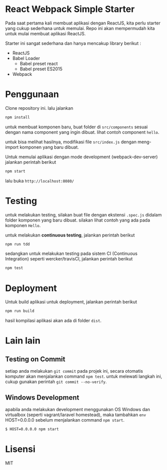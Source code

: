 # React Webpack Simple Starter

Pada saat pertama kali membuat aplikasi dengan ReactJS, kita perlu starter yang cukup sederhana untuk memulai. Repo ini akan mempermudah kita untuk mulai membuat aplikasi ReactJS.

Starter ini sangat sederhana dan hanya mencakup library berikut :

- ReactJS
- Babel Loader
	- Babel preset react
	- Babel preset ES2015
- Webpack

# Penggunaan

Clone repository ini. lalu jalankan

```sh
npm install
```

untuk membuat komponen baru, buat folder di `src/components` sesuai dengan nama component yang ingin dibuat. lihat contoh component `hello`.

untuk bisa melihat hasilnya, modifikasi file `src/index.js` dengan meng-import komponen yang baru dibuat.

Untuk memulai aplikasi dengan mode development (webpack-dev-server) jalankan perintah berikut

```sh
npm start
```

lalu buka `http://localhost:8080/`

# Testing

untuk melakukan testing, silakan buat file dengan ekstensi `.spec.js` didalam folder komponen yang baru dibuat. silakan lihat contoh yang ada pada komponen `Hello`.

untuk melakukan **continuous testing**, jalankan perintah berikut

```sh
npm run tdd
```

sedangkan untuk melakukan testing pada sistem CI (Continuous Integration) seperti wercker/travisCI, jalankan perintah berikut

```sh
npm test
```

# Deployment

Untuk build aplikasi untuk deployment, jalankan perintah berikut

```sh
npm run build
```

hasil kompilasi aplikasi akan ada di folder `dist`.

# Lain lain

## Testing on Commit
setiap anda melakukan `git commit` pada projek ini, secara otomatis komputer akan menjalankan command `npm test`. untuk melewati langkah ini, cukup gunakan perintah `git commit --no-verify`.

## Windows Development
apabila anda melakukan development menggunakan OS Windows dan virtualbox (seperti vagrant/laravel homestead), maka tambahkan `env` HOST=0.0.0.0 sebelum menjalankan command `npm start`.

```sh
$ HOST=0.0.0.0 npm start
```

# Lisensi

MIT
